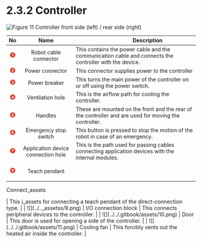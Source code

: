 # 2.3.2 Controller

![Figure 11 Controller front side (left) / rear side (right)](../../_assets/controller\_part\_name.png)

|                **No**               |                   **Name**                   | 　　　　　**Description**                                                                                   |
| :---------------------------------: | :------------------------------------------: | ------------------------------------------------------------------------------------------------------ |
|   ![](../../_assets/1.png)  |             Robot cable connector            | This contains the power cable and the communication cable and connects the controller with the device. |
|   ![](../../_assets/2.png)  |                Power connector               | This connector supplies power to the controller                                                        |
|   ![](../../_assets/3.png)  |                 Power breaker                | This turns the main power of the controller on or off using the power switch.                          |
|   ![](../../_assets/4.png)  |               Ventilation hole               | This is the airflow path for cooling the controller.                                                   |
|   ![](../../_assets/5.png)  |                    Handles                   | These are mounted on the front and the rear of the controller and are used for moving the controller.  |
|   ![](../../_assets/6.png)  |             Emergency stop switch            | This button is pressed to stop the motion of the robot in case of an emergency.                        |
|   ![](../../_assets/7.png)  |      Application device connection hole      | This is the path used for passing cables connecting application devices with the internal modules.     |
|   ![](../../_assets/8.png)  | <p>Teach pendant
</p><p>Connect_assets
</p> | This i_assets for connecting a teach pendant of the direct-connection type.                    |
|   ![](../.._assetss/9.png)  |             I/O connection block             | This connects peripheral devices to the controller.                                                    |
|  ![](../../.gitbook/assets/10.png)  |                     Door                     | This door is used for opening a side of the controller.                                                |
|  ![](../../.gitbook/assets/11.png)  |                  Cooling fan                 | This forcibly vents out the heated air inside the controller.                                          |
